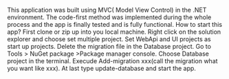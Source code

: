 
This application was built using MVC( Model View Control) in the .NET environment. The code-first method was implemented during the whole process and the app is finally tested and is fully functional. How to start this app? First clone or zip up into you local machine. Right click on the solution explorer and choose set multiple project. Set WebApi and UI projects as start up projects. Delete the migration file in the Database project. Go to Tools > NuGet package >Package manager console. Choose Database project in the terminal. Execude Add-migration xxx(call the migration what you want like xxx). At last type update-database and start the app.
